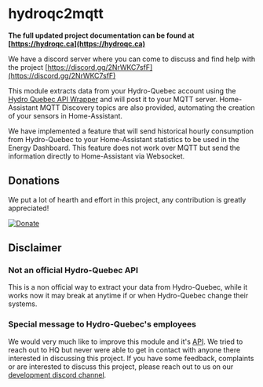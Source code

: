 # hydroqc2mqtt

**The full updated project documentation can be found at [https://hydroqc.ca](https://hydroqc.ca)**

We have a discord server where you can come to discuss and find help with the project [https://discord.gg/2NrWKC7sfF](https://discord.gg/2NrWKC7sfF)

This module extracts data from your Hydro-Quebec account using the [Hydro Quebec API Wrapper](https://gitlab.com/hydroqc/hydroqc) and will post it to your MQTT server. Home-Assistant MQTT Discovery topics are also provided, automating the creation of your sensors in Home-Assistant.

We have implemented a feature that will send historical hourly consumption from Hydro-Quebec to your Home-Assistant statistics to be used in the Energy Dashboard. This feature does not work over MQTT but send the information directly to Home-Assistant via Websocket.

## Donations

We put a lot of hearth and effort in this project, any contribution is greatly appreciated!

[![Donate](https://img.shields.io/badge/Donate-PayPal-green.svg)](https://www.paypal.com/cgi-bin/webscr?cmd=_s-xclick&hosted_button_id=GRFRXT6L8GCR8)
## Disclaimer
### **Not an official Hydro-Quebec API**

This is a non official way to extract your data from Hydro-Quebec, while it works now it may break at anytime if or when Hydro-Quebec change their systems.
### **Special message to Hydro-Quebec's employees**

We would very much like to improve this module and it's [API](https://gitlab.com/hydroqc). We tried to reach out to HQ but never were able to get in contact with anyone there interested in discussing this project. If you have some feedback, complaints or are interested to discuss this project, please reach out to us on our [development discord channel](https://discord.gg/NWnfdfRZ7T).
